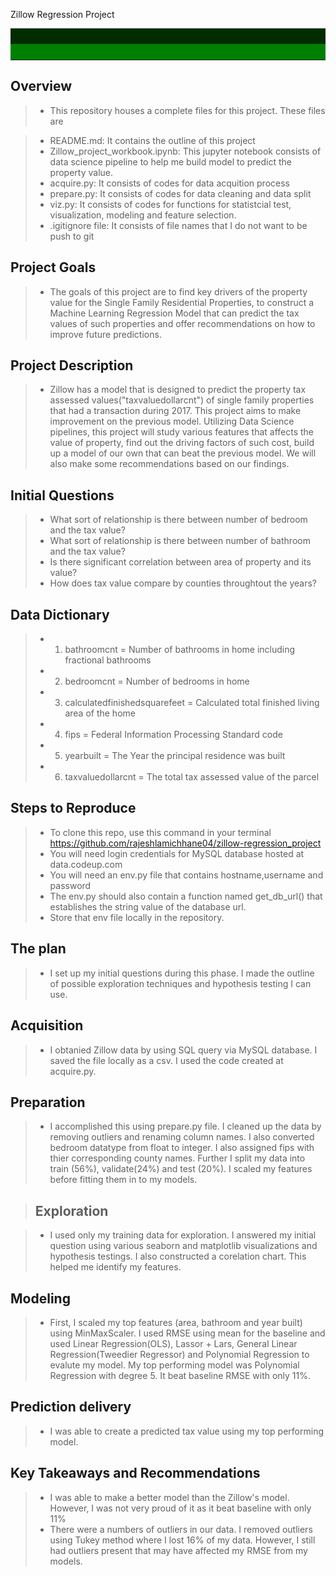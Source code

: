 Zillow Regression Project

<hr style="border-top: 50px groove green; margin-top: 1px; margin-bottom: 1px"></hr>

## Overview

> - This repository houses a complete files for this project. These files are

> -  README.md: It contains the outline of this project
> -  Zillow_project_workbook.ipynb: This jupyter notebook consists of data science pipeline to help me build model to predict the property value.
> -  acquire.py: It consists of codes for data acquition process
> -  prepare.py: It consists of codes for data cleaning and data split
> -  viz.py: It consists of codes for functions for statistcial test, visualization, modeling and feature selection.
> -  .igitignore file: It consists of file names that I do not want to be push to git

## Project Goals

> - The goals of this project are to find key drivers of the property value for the Single Family Residential Properties, to construct a Machine Learning Regression Model that can predict the tax values of such properties and offer recommendations on how to improve future predictions.

## Project Description

> -  Zillow has a model that is designed to predict the property tax assessed values("taxvaluedollarcnt") of single family properties that had a transaction during 2017. This project aims to make improvement on the previous model. Utilizing Data Science pipelines, this project will study various features that affects the value of property, find out the driving factors of such cost, build up a model of our own that can beat the previous model. We will also make some recommendations based on our findings.

## Initial Questions

> -  What sort of relationship is there between number of bedroom and the tax value?
> -  What sort of relationship is there between number of bathroom and the tax value?
> -  Is there significant correlation between area of property and its value?
> -  How does tax value compare by counties throughtout the years?

## Data Dictionary

> - 1. bathroomcnt = Number of bathrooms in home including fractional bathrooms
> - 2. bedroomcnt = Number of bedrooms in home
> - 3. calculatedfinishedsquarefeet	= Calculated total finished living area of the home
> - 4. fips = Federal Information Processing Standard code
> - 5. yearbuilt = The Year the principal residence was built
> - 6. taxvaluedollarcnt = The total tax assessed value of the parcel


## Steps to Reproduce

> -  To clone this repo, use this command in your terminal https://github.com/rajeshlamichhane04/zillow-regression_project
> -  You will need login credentials for MySQL database hosted at data.codeup.com
> -  You will need an env.py file that contains hostname,username and password
> -  The env.py should also contain a function named get_db_url() that establishes the string value of the database url.
> -  Store that env file locally in the repository.

## The plan

> - I set up my initial questions during this phase. I made the outline of possible exploration techniques and hypothesis testing I can use.

##  Acquisition

> - I obtanied Zillow data by using SQL query via MySQL database. I saved the file locally as a csv. I used the code created at acquire.py.

## Preparation

> - I accomplished this using prepare.py file. I cleaned up the data by removing outliers and renaming column names. I also converted bedroom datatype from float to integer. I also assigned fips with thier corresponding county names. Further I split my data into train (56%), validate(24%) and test (20%). I scaled my features before fitting them in to my models.

> ##  Exploration

> - I used only my training data for exploration. I answered my initial question using various seaborn and matplotlib visualizations and hypothesis testings. I also constructed a corelation chart. This helped me identify my features.

##  Modeling

> - First, I scaled my top features (area, bathroom and year built) using MinMaxScaler. I used RMSE using mean for the baseline and used Linear Regression(OLS), Lassor + Lars, General Linear Regression(Tweedier Regressor) and Polynomial Regression to evalute my model. My top performing model was Polynomial Regression with degree 5. It beat baseline RMSE with only 11%.

## Prediction delivery

> - I was able to create a predicted tax value using my top performing model.

## Key Takeaways and Recommendations
> - I was able to make a better model than the Zillow's model. However, I was not very proud of it as it beat baseline with only 11%
> - There were a numbers of outliers in our data. I removed outliers using Tukey method where I lost 16% of my data. However, I still had outliers present that may have affected my RMSE from my models.
